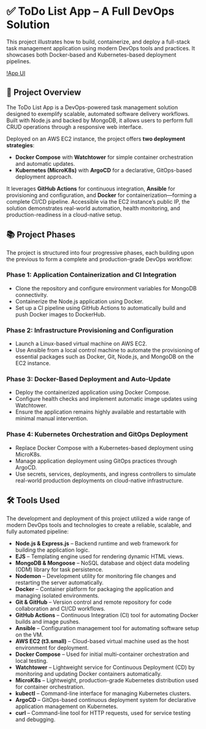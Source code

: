 # ✅ ToDo List App – A Full DevOps Solution

This project illustrates how to build, containerize, and deploy a full-stack task management application using modern DevOps tools and practices. It showcases both Docker-based and Kubernetes-based deployment pipelines.

[!App UI](https://github.com/MinaGeorge17/ToDo-List-App-NodeJS/blob/6234c4e8f8af8841b13b8732576482183e5d1cae/DevOps-assets/1.1%20App%20Interface%20.png)

## 🧭 Project Overview

The ToDo List App is a DevOps-powered task management solution designed to exemplify scalable, automated software delivery workflows. Built with Node.js and backed by MongoDB, it allows users to perform full CRUD operations through a responsive web interface.

Deployed on an AWS EC2 instance, the project offers **two deployment strategies**:

- **Docker Compose** with **Watchtower** for simple container orchestration and automatic updates.
- **Kubernetes (MicroK8s)** with **ArgoCD** for a declarative, GitOps-based deployment approach.

It leverages **GitHub Actions** for continuous integration, **Ansible** for provisioning and configuration, and **Docker** for containerization—forming a complete CI/CD pipeline. Accessible via the EC2 instance’s public IP, the solution demonstrates real-world automation, health monitoring, and production-readiness in a cloud-native setup.



## 📚 Project Phases

The project is structured into four progressive phases, each building upon the previous to form a complete and production-grade DevOps workflow:

### Phase 1: Application Containerization and CI Integration
- Clone the repository and configure environment variables for MongoDB connectivity.
- Containerize the Node.js application using Docker.
- Set up a CI pipeline using GitHub Actions to automatically build and push Docker images to DockerHub.

### Phase 2: Infrastructure Provisioning and Configuration
- Launch a Linux-based virtual machine on AWS EC2.
- Use Ansible from a local control machine to automate the provisioning of essential packages such as Docker, Git, Node.js, and MongoDB on the EC2 instance.

### Phase 3: Docker-Based Deployment and Auto-Update
- Deploy the containerized application using Docker Compose.
- Configure health checks and implement automatic image updates using Watchtower.
- Ensure the application remains highly available and restartable with minimal manual intervention.

### Phase 4: Kubernetes Orchestration and GitOps Deployment
- Replace Docker Compose with a Kubernetes-based deployment using MicroK8s.
- Manage application deployment using GitOps practices through ArgoCD.
- Use secrets, services, deployments, and ingress controllers to simulate real-world production deployments on cloud-native infrastructure.

## 🛠️ Tools Used

The development and deployment of this project utilized a wide range of modern DevOps tools and technologies to create a reliable, scalable, and fully automated pipeline:

- **Node.js & Express.js** – Backend runtime and web framework for building the application logic.
- **EJS** – Templating engine used for rendering dynamic HTML views.
- **MongoDB & Mongoose** – NoSQL database and object data modeling (ODM) library for task persistence.
- **Nodemon** – Development utility for monitoring file changes and restarting the server automatically.
- **Docker** – Container platform for packaging the application and managing isolated environments.
- **Git & GitHub** – Version control and remote repository for code collaboration and CI/CD workflows.
- **GitHub Actions** – Continuous Integration (CI) tool for automating Docker builds and image pushes.
- **Ansible** – Configuration management tool for automating software setup on the VM.
- **AWS EC2 (t3.small)** – Cloud-based virtual machine used as the host environment for deployment.
- **Docker Compose** – Used for initial multi-container orchestration and local testing.
- **Watchtower** – Lightweight service for Continuous Deployment (CD) by monitoring and updating Docker containers automatically.
- **MicroK8s** – Lightweight, production-grade Kubernetes distribution used for container orchestration.
- **kubectl** – Command-line interface for managing Kubernetes clusters.
- **ArgoCD** – GitOps-based continuous deployment system for declarative application management on Kubernetes.
- **curl** – Command-line tool for HTTP requests, used for service testing and debugging.

